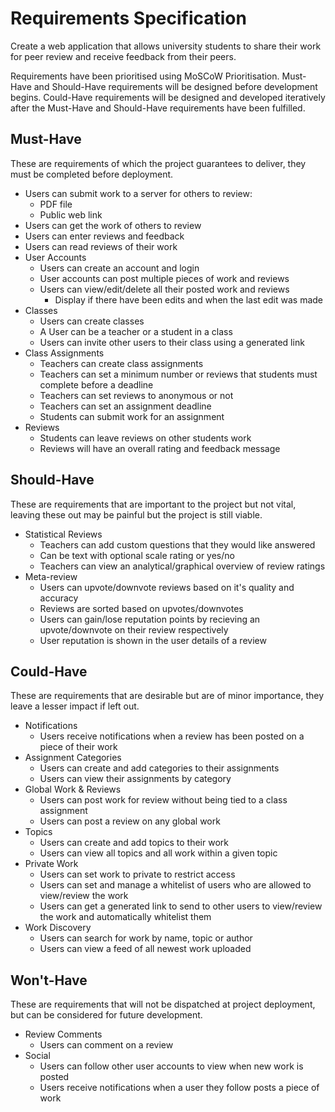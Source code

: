 # Requirements Specification
Create a web application that allows university students to share their work for peer review and receive feedback from their peers.

Requirements have been prioritised using MoSCoW Prioritisation. Must-Have and Should-Have requirements will be designed before development begins. Could-Have requirements will be designed and developed iteratively after the Must-Have and Should-Have requirements have been fulfilled.


## Must-Have
These are requirements of which the project guarantees to deliver, they must be completed before deployment.
- Users can submit work to a server for others to review:
    - PDF file
    - Public web link
- Users can get the work of others to review
- Users can enter reviews and feedback
- Users can read reviews of their work
- User Accounts
    - Users can create an account and login
    - User accounts can post multiple pieces of work and reviews
    - Users can view/edit/delete all their posted work and reviews
        - Display if there have been edits and when the last edit was made
- Classes
    - Users can create classes
    - A User can be a teacher or a student in a class
    - Users can invite other users to their class using a generated link
- Class Assignments
    - Teachers can create class assignments
    - Teachers can set a minimum number or reviews that students must complete before a deadline
    - Teachers can set reviews to anonymous or not
    - Teachers can set an assignment deadline
    - Students can submit work for an assignment
- Reviews
    - Students can leave reviews on other students work
    - Reviews will have an overall rating and feedback message


## Should-Have
These are requirements that are important to the project but not vital, leaving these out may be painful but the project is still viable.
- Statistical Reviews
    - Teachers can add custom questions that they would like answered
    - Can be text with optional scale rating or yes/no
    - Teachers can view an analytical/graphical overview of review ratings
- Meta-review
    - Users can upvote/downvote reviews based on it's quality and accuracy
    - Reviews are sorted based on upvotes/downvotes
    - Users can gain/lose reputation points by recieving an upvote/downvote on their review respectively
    - User reputation is shown in the user details of a review


## Could-Have
These are requirements that are desirable but are of minor importance, they leave a lesser impact if left out.
- Notifications
    - Users receive notifications when a review has been posted on a piece of their work
- Assignment Categories
    - Users can create and add categories to their assignments
    - Users can view their assignments by category
- Global Work & Reviews
    - Users can post work for review without being tied to a class assignment
    - Users can post a review on any global work
- Topics
    - Users can create and add topics to their work
    - Users can view all topics and all work within a given topic
- Private Work
    - Users can set work to private to restrict access
    - Users can set and manage a whitelist of users who are allowed to view/review the work
    - Users can get a generated link to send to other users to view/review the work and automatically whitelist them
- Work Discovery
    - Users can search for work by name, topic or author
    - Users can view a feed of all newest work uploaded


## Won't-Have
These are requirements that will not be dispatched at project deployment, but can be considered for future development.
- Review Comments
    - Users can comment on a review
- Social
    - Users can follow other user accounts to view when new work is posted
    - Users receive notifications when a user they follow posts a piece of work